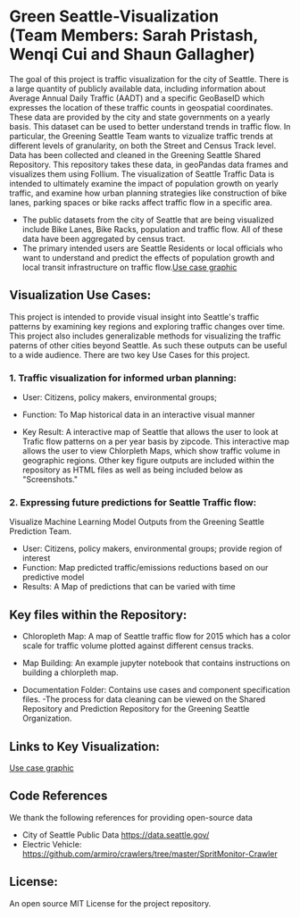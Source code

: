 # Green Seattle-Visualization<br /> (Team Members: Sarah Pristash, Wenqi Cui and Shaun Gallagher)

The goal of this project is traffic visualization for the city of Seattle. There is a large quantity of publicly available data, including information about Average Annual Daily Traffic (AADT) and a specific GeoBaseID which expresses the location of these traffic counts in geospatial coordinates. These data are provided by the city and state governments on a yearly basis. This dataset can be used to better understand trends in traffic flow. In particular, the Greening Seattle Team wants to vizualize traffic trends at different levels of granularity, on both the Street and Census Track level. Data has been collected and cleaned in the Greening Seattle Shared Repository. This repository takes these data, in geoPandas data frames and visualizes them using Follium. The visualization of Seattle Traffic Data is intended to ultimately examine the impact of population growth on yearly traffic, and examine how urban planning strategies like construction of bike lanes, parking spaces or bike racks affect traffic flow in a specific area.   

- The public datasets from the city of Seattle that are being visualized include Bike Lanes, Bike Racks, population and traffic flow. All of these data have been aggregated by census tract. 
- The primary intended users are Seattle Residents or local officials who want to understand and predict the effects of population growth and local transit infrastructure on traffic flow.[Use case graphic](brendanbutler.github.com/Greening-Seattle/Prediction/img/Slide1.jpg)


## Visualization Use Cases:

This project is intended to provide visual insight into Seattle's traffic patterns by examining key regions and exploring traffic changes over time. This project also includes generalizable methods for visualizing the traffic paterns of other cities beyond Seattle. As such these outputs can be useful to a wide audience. There are two key Use Cases for this project.  

### 1. Traffic visualization for informed urban planning:   
- User: Citizens, policy makers, environmental groups; 

- Function: To Map historical data in an interactive visual manner

- Key Result: A interactive map of Seattle that allows the user to look at Trafic flow patterns on a per year basis by zipcode. This interactive map allows the user to view Chlorpleth Maps, which show traffic volume in geographic regions. Other key figure outputs are included within the repository as HTML files as well as being included below as "Screenshots."   

### 2. Expressing future predictions for Seattle Traffic flow:
Visualize Machine Learning Model Outputs from the Greening Seattle Prediction Team. 

- User: Citizens, policy makers, environmental groups; provide region of interest
- Function: Map predicted traffic/emissions reductions based on our predictive model
- Results: A Map of predictions that can be varied with time


## Key files within the Repository:

- Chloropleth Map: A map of Seattle traffic flow for 2015 which has a color scale for traffic volume plotted against different census tracks.

- Map Building: An example jupyter notebook that contains instructions on building a chlorpleth map. 

- Documentation Folder: Contains use cases and component specification files.
-The process for data cleaning can be viewed on the Shared Repository and Prediction Repository for the Greening Seattle Organization. 

## Links to Key Visualization:

[Use case graphic](brendanbutler.github.com/Greening-Seattle/Prediction/img/Slide1.jpg)

## Code References
We thank the following references for providing open-source data
- City of Seattle Public Data https://data.seattle.gov/
- Electric Vehicle: https://github.com/armiro/crawlers/tree/master/SpritMonitor-Crawler

## License:
An open source MIT License for the project repository.


